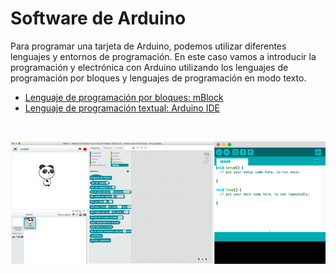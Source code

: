 # Software de Arduino

Para programar una tarjeta de Arduino, podemos utilizar diferentes lenguajes y entornos de programación. En este caso vamos a introducir la programación y electrónica con Arduino utilizando los lenguajes de programación por bloques y lenguajes de programación en modo texto.

- [Lenguaje de programación por bloques: mBlock](mblock.md)
- [Lenguaje de programación textual: Arduino IDE](arduino-ide.md)

<br>

![Software](assets/software.png)
